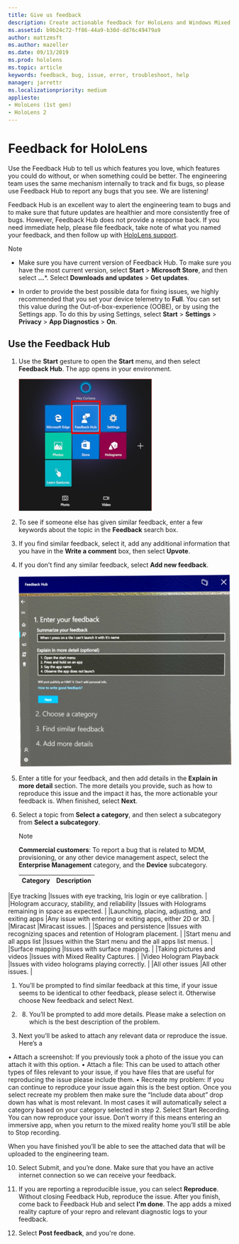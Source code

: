 ```yaml
---
title: Give us feedback
description: Create actionable feedback for HoloLens and Windows Mixed Reality developers by using the Feedback Hub.
ms.assetid: b9b24c72-ff86-44a9-b30d-dd76c49479a9
author: mattzmsft
ms.author: mazeller
ms.date: 09/13/2019
ms.prod: hololens
ms.topic: article
keywords: feedback, bug, issue, error, troubleshoot, help
manager: jarrettr
ms.localizationpriority: medium
appliesto:
- HoloLens (1st gen)
- HoloLens 2
---
```


# Feedback for HoloLens

Use the Feedback Hub to tell us which features you love, which features you could do without, or when something could be better. The engineering team uses the same mechanism internally to track and fix bugs, so please use Feedback Hub to report any bugs that you see. We are listening!

Feedback Hub is an excellent way to alert the engineering team to bugs and to make sure that future updates are healthier and more consistently free of bugs. However, Feedback Hub does not provide a response back. If you need immediate help, please file feedback, take note of what you named your feedback, and then follow up with [HoloLens support](https://support.microsoft.com/supportforbusiness/productselection?sapid=e9391227-fa6d-927b-0fff-f96288631b8f).

> [!NOTE]  
>  
> - Make sure you have current version of Feedback Hub. To make sure you have the most current version, select **Start** > **Microsoft Store**, and then select **...***. Select **Downloads and updates** > **Get updates**.  
>  
> - In order to provide the best possible data for fixing issues, we highly recommended that you set your device telemetry to **Full**. You can set this value during the Out-of-box-experience (OOBE), or by using the Settings app. To do this by using Settings, select **Start** > **Settings** > **Privacy** > **App Diagnostics** > **On**.

## Use the Feedback Hub

1. Use the **Start** gesture to open the **Start** menu, and then select **Feedback Hub**. The app opens in your environment.

   ![Feedback app on HoloLens Start menu](./images/hololens-start-feedback.png)

1. To see if someone else has given similar feedback, enter a few keywords about the topic in the **Feedback** search box.
1. If you find similar feedback, select it, add any additional information that you have in the **Write a comment** box, then select **Upvote**.
1. If you don't find any similar feedback, select **Add new feedback**.

   ![Add new Feedback](./images/hololens-feedback-1.png)

1. Enter a title for your feedback, and then add details in the **Explain in more detail** section. The more details you provide, such as how to reproduce this issue and the impact it has, the more actionable your feedback is. When finished, select **Next**.

1. Select a topic from **Select a category**, and then select a subcategory from **Select a subcategory**.

   > [!NOTE]  
   > **Commercial customers**: To report a bug that is related to MDM, provisioning, or any other device management aspect, select the **Enterprise Management** category, and the **Device** subcategory.

   |Category |Description |
   | --- | --- |
|Eye tracking |Issues with eye tracking, Iris login or eye calibration. |
|Hologram accuracy, stability, and reliability |Issues with Holograms remaining in space as expected. |
|Launching, placing, adjusting, and exiting apps |Any issue with entering or exiting apps, either 2D or 3D. |
|Miracast |Miracast issues. |
|Spaces and persistence |Issues with recognizing spaces and retention of Hologram placement. |
|Start menu and all apps list |Issues within the Start menu and the all apps list menus. |
|Surface mapping |Issues with surface mapping. |
|Taking pictures and videos |Issues with Mixed Reality Captures. |
|Video Hologram Playback |Issues with video holograms playing correctly. |
|All other issues |All other issues. |

1. You’ll be prompted to find similar feedback at this time, if your issue seems to be identical to other feedback, please select it. Otherwise choose New feedback and select Next.

1. 8.	You’ll be prompted to add more details. Please make a selection on which is the best description of the problem. 

9.	Next you’ll be asked to attach any relevant data or reproduce the issue. Here’s a 

•	Attach a screenshot: If you previously took a photo of the issue you can attach it with this option.
•	Attach a file: This can be used to attach other types of files relevant to your issue, if you have files that are useful for reproducing the issue please include them.
•	Recreate my problem: If you can continue to reproduce your issue again this is the best option. Once you select recreate my problem then make sure the “Include data about” drop down has what is most relevant. In most cases it will automatically select a category based on your category selected in step 2. 
Select Start Recording. You can now reproduce your issue. Don’t worry if this means entering an immersive app, when you return to the mixed reality home you’ll still be able to Stop recording. 

When you have finished you’ll be able to see the attached data that will be uploaded to the engineering team.

10.	Select Submit, and you’re done. Make sure that you have an active internet connection so we can receive your feedback.


1. If you are reporting a reproducible issue, you can select **Reproduce**. Without closing Feedback Hub, reproduce the issue. After you finish, come back to Feedback Hub and select **I'm done**. The app adds a mixed reality capture of your repro and relevant diagnostic logs to your feedback.
1. Select **Post feedback**, and you're done.
